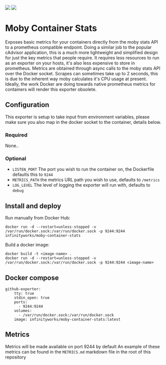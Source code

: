 [![](https://images.microbadger.com/badges/image/infinityworks/moby-container-stats.svg)](http://microbadger.com/images/infinityworks/moby-container-stats "Get your own image badge on microbadger.com") [![](https://images.microbadger.com/badges/version/infinityworks/moby-container-stats.svg)](http://microbadger.com/images/infinityworks/moby-container-stats "Get your own version badge on microbadger.com")

# Moby Container Stats

Exposes basic metrics for your containers directly from the moby stats API to a prometheus compatible endpoint. Doing a similar job to the popular cAdvisor application, this is a much more lightweight and simplified design for just the key metrics that people require. It requires less resources to run as an exporter on your hosts, it's also less expensive to store in prometheus. Metrics are obtained through async calls to the moby stats API over the Docker socket. Scrapes can sometimes take up to 2 seconds, this is due to the inherent way moby calculates it's CPU usage at present. Ideally, the work Docker are doing towards native prometheus metrics for containers will render this exporter obsolete.

## Configuration

This exporter is setup to take input from environment variables, please make sure you also map in the docker socket to the container, details below.

### Required
None..

### Optional
* `LISTEN_PORT` The port you wish to run the container on, the Dockerfile defaults this to `9244`
* `METRICS_PATH` the metrics URL path you wish to use, defaults to `/metrics`
* `LOG_LEVEL` The level of logging the exporter will run with, defaults to `debug`


## Install and deploy

Run manually from Docker Hub:
```
docker run -d --restart=unless-stopped -v /var/run/docker.sock:/var/run/docker.sock -p 9244:9244 infinityworks/moby-container-stats
```

Build a docker image:
```
docker build -t <image-name> .
docker run -d --restart=unless-stopped -v /var/run/docker.sock:/var/run/docker.sock -p 9244:9244 <image-name>
```

## Docker compose

```
github-exporter:
    tty: true
    stdin_open: true
    ports:
      - 9244:9244
    volumes:
      - /var/run/docker.sock:/var/run/docker.sock
    image: infinityworks/moby-container-stats:latest
```

## Metrics

Metrics will be made available on port 9244 by default
An example of these metrics can be found in the `METRICS.md` markdown file in the root of this repository